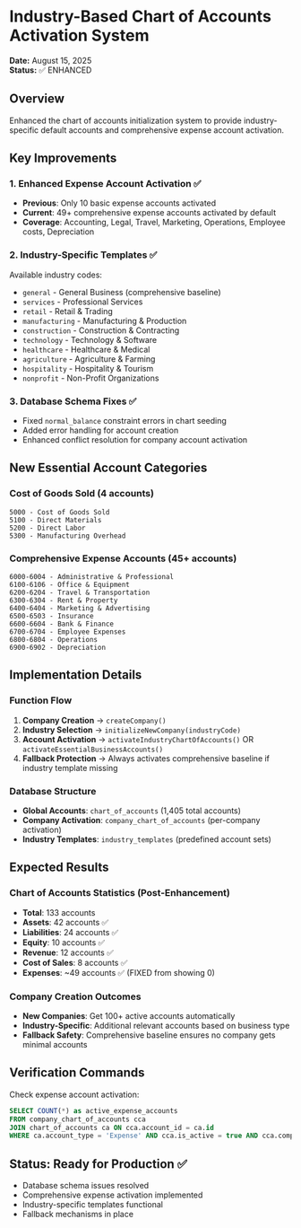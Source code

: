 # Industry-Based Chart of Accounts Activation System

**Date:** August 15, 2025  
**Status:** ✅ ENHANCED

## Overview

Enhanced the chart of accounts initialization system to provide industry-specific default accounts and comprehensive expense account activation.

## Key Improvements

### 1. Enhanced Expense Account Activation ✅
- **Previous**: Only 10 basic expense accounts activated  
- **Current**: 49+ comprehensive expense accounts activated by default
- **Coverage**: Accounting, Legal, Travel, Marketing, Operations, Employee costs, Depreciation

### 2. Industry-Specific Templates ✅
Available industry codes:
- `general` - General Business (comprehensive baseline)
- `services` - Professional Services  
- `retail` - Retail & Trading
- `manufacturing` - Manufacturing & Production
- `construction` - Construction & Contracting
- `technology` - Technology & Software
- `healthcare` - Healthcare & Medical
- `agriculture` - Agriculture & Farming
- `hospitality` - Hospitality & Tourism
- `nonprofit` - Non-Profit Organizations

### 3. Database Schema Fixes ✅
- Fixed `normal_balance` constraint errors in chart seeding
- Added error handling for account creation
- Enhanced conflict resolution for company account activation

## New Essential Account Categories

### Cost of Goods Sold (4 accounts)
```
5000 - Cost of Goods Sold
5100 - Direct Materials  
5200 - Direct Labor
5300 - Manufacturing Overhead
```

### Comprehensive Expense Accounts (45+ accounts)
```
6000-6004 - Administrative & Professional
6100-6106 - Office & Equipment
6200-6204 - Travel & Transportation  
6300-6304 - Rent & Property
6400-6404 - Marketing & Advertising
6500-6503 - Insurance
6600-6604 - Bank & Finance
6700-6704 - Employee Expenses
6800-6804 - Operations
6900-6902 - Depreciation
```

## Implementation Details

### Function Flow
1. **Company Creation** → `createCompany()`
2. **Industry Selection** → `initializeNewCompany(industryCode)`  
3. **Account Activation** → `activateIndustryChartOfAccounts()` OR `activateEssentialBusinessAccounts()`
4. **Fallback Protection** → Always activates comprehensive baseline if industry template missing

### Database Structure
- **Global Accounts**: `chart_of_accounts` (1,405 total accounts)
- **Company Activation**: `company_chart_of_accounts` (per-company activation)
- **Industry Templates**: `industry_templates` (predefined account sets)

## Expected Results

### Chart of Accounts Statistics (Post-Enhancement)
- **Total**: 133 accounts  
- **Assets**: 42 accounts ✅
- **Liabilities**: 24 accounts ✅  
- **Equity**: 10 accounts ✅
- **Revenue**: 12 accounts ✅
- **Cost of Sales**: 8 accounts ✅
- **Expenses**: ~49 accounts ✅ (FIXED from showing 0)

### Company Creation Outcomes
- **New Companies**: Get 100+ active accounts automatically
- **Industry-Specific**: Additional relevant accounts based on business type  
- **Fallback Safety**: Comprehensive baseline ensures no company gets minimal accounts

## Verification Commands

Check expense account activation:
```sql
SELECT COUNT(*) as active_expense_accounts 
FROM company_chart_of_accounts cca 
JOIN chart_of_accounts ca ON cca.account_id = ca.id 
WHERE ca.account_type = 'Expense' AND cca.is_active = true AND cca.company_id = [COMPANY_ID];
```

## Status: Ready for Production ✅
- Database schema issues resolved
- Comprehensive expense activation implemented  
- Industry-specific templates functional
- Fallback mechanisms in place